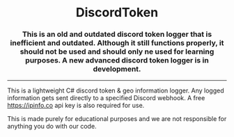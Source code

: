 <br/>
<div align="center">
  
  # DiscordToken
  ### This is an old and outdated discord token logger that is inefficient and outdated. Although it still functions properly, it should not be used and should only ne used for learning purposes. A new advanced discord token logger is in development.
  
</div>
<hr>

This is a lightweight C# discord token & geo information logger.
Any logged information gets sent directly to a specified Discord webhook. 
A free https://ipinfo.co api key is also required for use.

This is made purely for educational purposes and we are not responsible for anything you do with our code.
